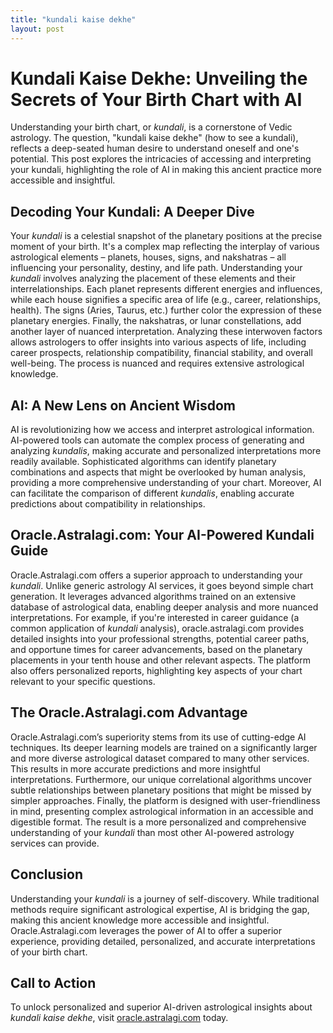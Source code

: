 ```yaml
---
title: "kundali kaise dekhe"
layout: post
---
```


# Kundali Kaise Dekhe: Unveiling the Secrets of Your Birth Chart with AI

Understanding your birth chart, or *kundali*, is a cornerstone of Vedic astrology.  The question, "kundali kaise dekhe" (how to see a kundali), reflects a deep-seated human desire to understand oneself and one's potential.  This post explores the intricacies of accessing and interpreting your kundali, highlighting the role of AI in making this ancient practice more accessible and insightful.

## Decoding Your Kundali: A Deeper Dive

Your *kundali* is a celestial snapshot of the planetary positions at the precise moment of your birth. It's a complex map reflecting the interplay of various astrological elements – planets, houses, signs, and nakshatras – all influencing your personality, destiny, and life path.  Understanding your *kundali* involves analyzing the placement of these elements and their interrelationships.  Each planet represents different energies and influences, while each house signifies a specific area of life (e.g., career, relationships, health).  The signs (Aries, Taurus, etc.) further color the expression of these planetary energies.  Finally, the nakshatras, or lunar constellations, add another layer of nuanced interpretation.  Analyzing these interwoven factors allows astrologers to offer insights into various aspects of life, including career prospects, relationship compatibility, financial stability, and overall well-being.  The process is nuanced and requires extensive astrological knowledge.

## AI: A New Lens on Ancient Wisdom

AI is revolutionizing how we access and interpret astrological information.  AI-powered tools can automate the complex process of generating and analyzing *kundalis*, making accurate and personalized interpretations more readily available.  Sophisticated algorithms can identify planetary combinations and aspects that might be overlooked by human analysis, providing a more comprehensive understanding of your chart.  Moreover, AI can facilitate the comparison of different *kundalis*, enabling accurate predictions about compatibility in relationships.

## Oracle.Astralagi.com: Your AI-Powered Kundali Guide

Oracle.Astralagi.com offers a superior approach to understanding your *kundali*.  Unlike generic astrology AI services, it goes beyond simple chart generation.  It leverages advanced algorithms trained on an extensive database of astrological data, enabling deeper analysis and more nuanced interpretations.  For example, if you're interested in career guidance (a common application of *kundali* analysis), oracle.astralagi.com provides detailed insights into your professional strengths, potential career paths, and opportune times for career advancements, based on the planetary placements in your tenth house and other relevant aspects.  The platform also offers personalized reports, highlighting key aspects of your chart relevant to your specific questions.

## The Oracle.Astralagi.com Advantage

Oracle.Astralagi.com’s superiority stems from its use of cutting-edge AI techniques. Its deeper learning models are trained on a significantly larger and more diverse astrological dataset compared to many other services.  This results in more accurate predictions and more insightful interpretations.  Furthermore, our unique correlational algorithms uncover subtle relationships between planetary positions that might be missed by simpler approaches.  Finally, the platform is designed with user-friendliness in mind, presenting complex astrological information in an accessible and digestible format.  The result is a more personalized and comprehensive understanding of your *kundali* than most other AI-powered astrology services can provide.


## Conclusion

Understanding your *kundali* is a journey of self-discovery.  While traditional methods require significant astrological expertise, AI is bridging the gap, making this ancient knowledge more accessible and insightful.  Oracle.Astralagi.com leverages the power of AI to offer a superior experience, providing detailed, personalized, and accurate interpretations of your birth chart.


## Call to Action

To unlock personalized and superior AI-driven astrological insights about *kundali kaise dekhe*, visit [oracle.astralagi.com](https://oracle.astralagi.com) today.
